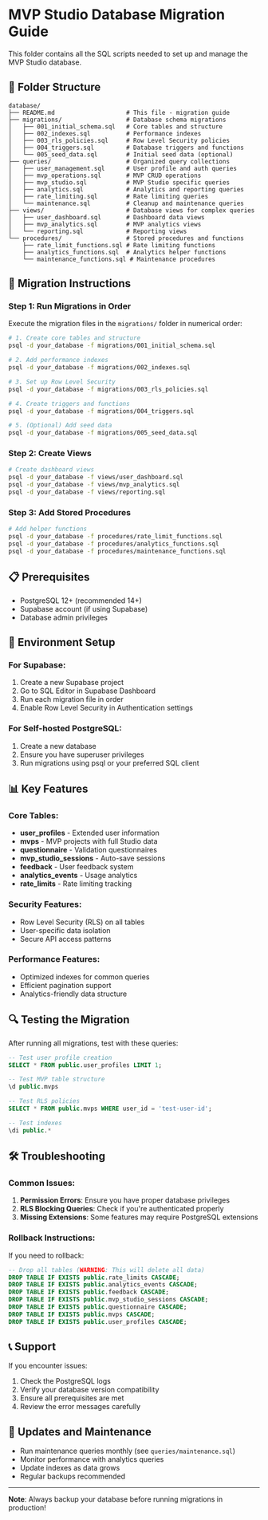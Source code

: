# MVP Studio Database Migration Guide

This folder contains all the SQL scripts needed to set up and manage the MVP Studio database.

## 📁 Folder Structure

```
database/
├── README.md                    # This file - migration guide
├── migrations/                  # Database schema migrations
│   ├── 001_initial_schema.sql   # Core tables and structure
│   ├── 002_indexes.sql          # Performance indexes
│   ├── 003_rls_policies.sql     # Row Level Security policies
│   ├── 004_triggers.sql         # Database triggers and functions
│   └── 005_seed_data.sql        # Initial seed data (optional)
├── queries/                     # Organized query collections
│   ├── user_management.sql      # User profile and auth queries
│   ├── mvp_operations.sql       # MVP CRUD operations
│   ├── mvp_studio.sql           # MVP Studio specific queries
│   ├── analytics.sql            # Analytics and reporting queries
│   ├── rate_limiting.sql        # Rate limiting queries
│   └── maintenance.sql          # Cleanup and maintenance queries
├── views/                       # Database views for complex queries
│   ├── user_dashboard.sql       # Dashboard data views
│   ├── mvp_analytics.sql        # MVP analytics views
│   └── reporting.sql            # Reporting views
└── procedures/                  # Stored procedures and functions
    ├── rate_limit_functions.sql # Rate limiting functions
    ├── analytics_functions.sql  # Analytics helper functions
    └── maintenance_functions.sql # Maintenance procedures
```

## 🚀 Migration Instructions

### Step 1: Run Migrations in Order

Execute the migration files in the `migrations/` folder in numerical order:

```bash
# 1. Create core tables and structure
psql -d your_database -f migrations/001_initial_schema.sql

# 2. Add performance indexes
psql -d your_database -f migrations/002_indexes.sql

# 3. Set up Row Level Security
psql -d your_database -f migrations/003_rls_policies.sql

# 4. Create triggers and functions
psql -d your_database -f migrations/004_triggers.sql

# 5. (Optional) Add seed data
psql -d your_database -f migrations/005_seed_data.sql
```

### Step 2: Create Views

```bash
# Create dashboard views
psql -d your_database -f views/user_dashboard.sql
psql -d your_database -f views/mvp_analytics.sql
psql -d your_database -f views/reporting.sql
```

### Step 3: Add Stored Procedures

```bash
# Add helper functions
psql -d your_database -f procedures/rate_limit_functions.sql
psql -d your_database -f procedures/analytics_functions.sql
psql -d your_database -f procedures/maintenance_functions.sql
```

## 📋 Prerequisites

- PostgreSQL 12+ (recommended 14+)
- Supabase account (if using Supabase)
- Database admin privileges

## 🔧 Environment Setup

### For Supabase:
1. Create a new Supabase project
2. Go to SQL Editor in Supabase Dashboard
3. Run each migration file in order
4. Enable Row Level Security in Authentication settings

### For Self-hosted PostgreSQL:
1. Create a new database
2. Ensure you have superuser privileges
3. Run migrations using psql or your preferred SQL client

## 📊 Key Features

### Core Tables:
- **user_profiles** - Extended user information
- **mvps** - MVP projects with full Studio data
- **questionnaire** - Validation questionnaires
- **mvp_studio_sessions** - Auto-save sessions
- **feedback** - User feedback system
- **analytics_events** - Usage analytics
- **rate_limits** - Rate limiting tracking

### Security Features:
- Row Level Security (RLS) on all tables
- User-specific data isolation
- Secure API access patterns

### Performance Features:
- Optimized indexes for common queries
- Efficient pagination support
- Analytics-friendly data structure

## 🔍 Testing the Migration

After running all migrations, test with these queries:

```sql
-- Test user profile creation
SELECT * FROM public.user_profiles LIMIT 1;

-- Test MVP table structure
\d public.mvps

-- Test RLS policies
SELECT * FROM public.mvps WHERE user_id = 'test-user-id';

-- Test indexes
\di public.*
```

## 🛠 Troubleshooting

### Common Issues:

1. **Permission Errors**: Ensure you have proper database privileges
2. **RLS Blocking Queries**: Check if you're authenticated properly
3. **Missing Extensions**: Some features may require PostgreSQL extensions

### Rollback Instructions:

If you need to rollback:

```sql
-- Drop all tables (WARNING: This will delete all data)
DROP TABLE IF EXISTS public.rate_limits CASCADE;
DROP TABLE IF EXISTS public.analytics_events CASCADE;
DROP TABLE IF EXISTS public.feedback CASCADE;
DROP TABLE IF EXISTS public.mvp_studio_sessions CASCADE;
DROP TABLE IF EXISTS public.questionnaire CASCADE;
DROP TABLE IF EXISTS public.mvps CASCADE;
DROP TABLE IF EXISTS public.user_profiles CASCADE;
```

## 📞 Support

If you encounter issues:
1. Check the PostgreSQL logs
2. Verify your database version compatibility
3. Ensure all prerequisites are met
4. Review the error messages carefully

## 🔄 Updates and Maintenance

- Run maintenance queries monthly (see `queries/maintenance.sql`)
- Monitor performance with analytics queries
- Update indexes as data grows
- Regular backups recommended

---

**Note**: Always backup your database before running migrations in production!
